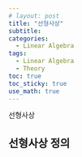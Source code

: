 ```yaml
---
# layout: post
title: "선형사상"
subtitle: 
categories: 
  - Linear Algebra
tags:
  - Linear Algebra
  - Theory
toc: true
toc_sticky: true
use_math: true
---
```


선형사상

## 선형사상 정의

